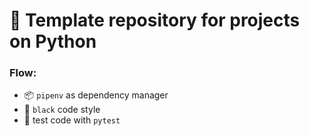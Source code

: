 # 🐍 Template repository for projects on Python

### Flow:

- 📦 `pipenv` as dependency manager
- 💅 `black` code style
- 🧪 test code with `pytest`
